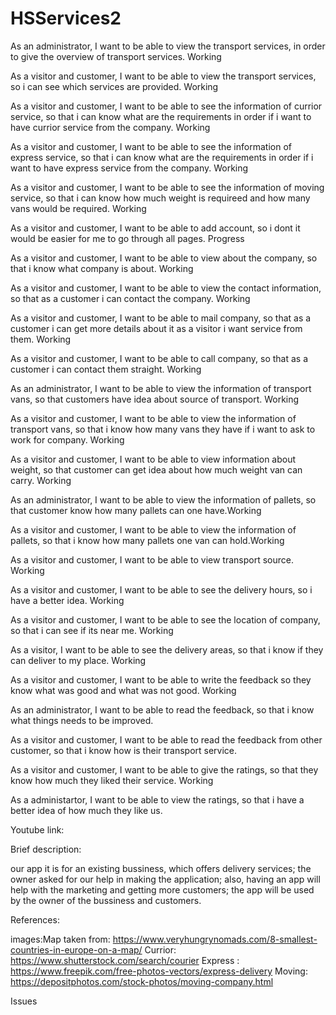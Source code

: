 # HSServices2

As an administrator, I want to be able to view the transport services, in order to give the overview of transport services. Working

As a visitor and customer, I want to be able to view the transport services, so i can see which services are provided. Working 

As a visitor and customer, I want to be able to see the information of currior service, so that i can know what are the requirements in order if i want to have currior service from the company. Working

As a visitor and customer, I want to be able to see the information of express service, so that i can know what are the requirements in order if i want to have express service from the company. Working

As a visitor and customer, I want to be able to see the information of moving service, so that i can know how much weight is requireed and how many vans would be required. Working

As a visitor and customer, I want to be able to add account, so i dont it would be easier for me to go through all pages. Progress

As a visitor and customer, I want to be able to view about the company, so that i know what company is about. Working

As a visitor and customer, I want to be able to view the contact information, so that as a customer i can contact the company. Working

As a visitor and customer, I want to be able to mail company, so that as a customer i can get more details about it as a visitor i want service from them. Working

As a visitor and customer, I want to be able to call company, so that as a customer i can contact them straight. Working

As an administrator, I want to be able to view the information of transport vans, so that customers have idea about source of transport. Working

As a visitor and customer, I want to be able to view the information of transport vans, so that i know how many vans they have if i want to ask to work for company. Working 

As a visitor and customer, I want to be able to view information about weight, so that customer can get idea about how much weight van can carry. Working

As an administrator, I want to be able to view the information of pallets, so that customer know how many pallets can one have.Working

As a visitor and customer, I want to be able to view the information of pallets, so that i know how many pallets one van can hold.Working

As a visitor and customer, I want to be able to view transport source. Working

As a visitor and customer, I want to be able to see the delivery hours, so i have a better idea. Working

As a visitor and customer, I want to be able to see the location of company, so that i can see if its near me. Working

As a visitor, I want to be able to see the delivery areas, so that i know if they can deliver to my place. Working

As a visitor and customer, I want to be able to write the feedback so they know what was good and what was not good. Working

As an administrator, I want to be able to read the feedback, so that i know what things needs to be improved. 

As a visitor and customer, I want to be able to read the feedback from other customer, so that i know how is their transport service.

As a visitor and customer, I want to be able to give the ratings, so that they know how much they liked their service. Working

As a administartor, I want to be able to view the ratings, so that i have a better idea of how much they like us.

Youtube link:

Brief description:

our app it is for an existing bussiness, which offers delivery services;
the owner asked for our help in making the application;
also, having an app will help with the marketing and getting more customers;
the app will be used by the owner of the bussiness and customers.

References:

images:Map taken from:
https://www.veryhungrynomads.com/8-smallest-countries-in-europe-on-a-map/ 
Currior: https://www.shutterstock.com/search/courier
Express : https://www.freepik.com/free-photos-vectors/express-delivery
Moving: https://depositphotos.com/stock-photos/moving-company.html


Issues
